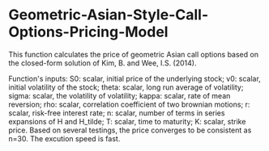 # Geometric-Asian-Style-Call-Options-Pricing-Model
This function calculates the price of geometric Asian call options based on the closed-form solution of Kim, B. and Wee, I.S. (2014).


Function's inputs:
S0: scalar, initial price of the underlying stock;
v0: scalar, initial volatility of the stock;
theta: scalar, long run average of volatility;
sigma: scalar, the volatility of volatility;
kappa: scalar, rate of mean reversion;
rho: scalar, correlation coefficient of two brownian motions;
r: scalar, risk-free interest rate;
n: scalar, number of terms in series expansions of H and H_tilde;
T: scalar, time to maturity;
K: scalar, strike price.
Based on several testings, the price converges to be consistent as n=30. The excution speed is fast.
